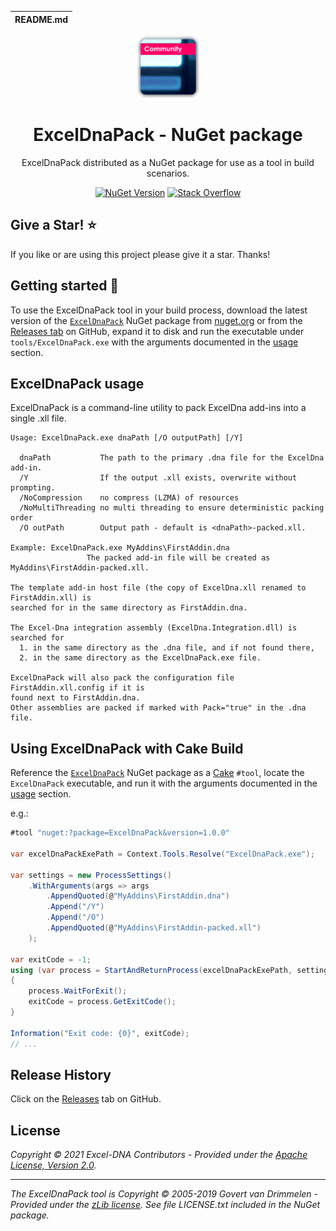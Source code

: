 | README.md |
|:---|

<div align="center">

<img src="asset/exceldnapack.png" alt="ExcelDnaPack - NuGet package" />

</div>

<h1 align="center">ExcelDnaPack - NuGet package</h1>
<div align="center">

ExcelDnaPack distributed as a NuGet package for use as a tool in build scenarios.

[![NuGet Version](http://img.shields.io/nuget/v/ExcelDnaPack.svg?style=flat-square)](https://www.nuget.org/packages/ExcelDnaPack/) [![Stack Overflow](https://img.shields.io/badge/stack%20overflow-excel--dna-orange.svg?style=flat-square)](http://stackoverflow.com/questions/tagged/excel-dna)

</div>

## Give a Star! :star:

If you like or are using this project please give it a star. Thanks!

## Getting started :rocket:

To use the ExcelDnaPack tool in your build process, download the latest version of the [`ExcelDnaPack`](https://www.nuget.org/packages/ExcelDnaPack/) NuGet package from [nuget.org](https://www.nuget.org/packages/ExcelDnaPack/) or from the [Releases tab](https://github.com/augustoproiete/ExcelDnaPack-NuGet/releases) on GitHub, expand it to disk and run the executable under `tools/ExcelDnaPack.exe` with the arguments documented in the [usage](https://github.com/augustoproiete/ExcelDnaPack-NuGet#exceldnapack-usage) section.

## ExcelDnaPack usage

ExcelDnaPack is a command-line utility to pack ExcelDna add-ins into a single .xll file.

```
Usage: ExcelDnaPack.exe dnaPath [/O outputPath] [/Y]

  dnaPath           The path to the primary .dna file for the ExcelDna add-in.
  /Y                If the output .xll exists, overwrite without prompting.
  /NoCompression    no compress (LZMA) of resources
  /NoMultiThreading no multi threading to ensure deterministic packing order
  /O outPath        Output path - default is <dnaPath>-packed.xll.

Example: ExcelDnaPack.exe MyAddins\FirstAddin.dna
                 The packed add-in file will be created as MyAddins\FirstAddin-packed.xll.

The template add-in host file (the copy of ExcelDna.xll renamed to FirstAddin.xll) is
searched for in the same directory as FirstAddin.dna.

The Excel-Dna integration assembly (ExcelDna.Integration.dll) is searched for
  1. in the same directory as the .dna file, and if not found there,
  2. in the same directory as the ExcelDnaPack.exe file.

ExcelDnaPack will also pack the configuration file FirstAddin.xll.config if it is
found next to FirstAddin.dna.
Other assemblies are packed if marked with Pack="true" in the .dna file.
```

## Using ExcelDnaPack with Cake Build

Reference the [`ExcelDnaPack`](https://www.nuget.org/packages/ExcelDnaPack/) NuGet package as a [Cake](https://cakebuild.net) `#tool`, locate the `ExcelDnaPack` executable, and run it with the arguments documented in the [usage](https://github.com/augustoproiete/ExcelDnaPack-NuGet#exceldnapack-usage) section.

e.g.:

```csharp
#tool "nuget:?package=ExcelDnaPack&version=1.0.0"

var excelDnaPackExePath = Context.Tools.Resolve("ExcelDnaPack.exe");

var settings = new ProcessSettings()
    .WithArguments(args => args
        .AppendQuoted(@"MyAddins\FirstAddin.dna")
        .Append("/Y")
        .Append("/O")
        .AppendQuoted(@"MyAddins\FirstAddin-packed.xll")
    );

var exitCode = -1;
using (var process = StartAndReturnProcess(excelDnaPackExePath, settings))
{
    process.WaitForExit();
    exitCode = process.GetExitCode();
}

Information("Exit code: {0}", exitCode);
// ...
```

## Release History

Click on the [Releases](https://github.com/augustoproiete/ExcelDnaPack-NuGet/releases) tab on GitHub.

## License

_Copyright &copy; 2021 Excel-DNA Contributors - Provided under the [Apache License, Version 2.0](LICENSE)._

---

_The ExcelDnaPack tool is Copyright &copy; 2005-2019 Govert van Drimmelen - Provided under the [zLib license](https://opensource.org/licenses/Zlib). See file LICENSE.txt included in the NuGet package._
